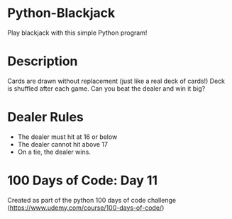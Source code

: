 # Python-Blackjack
Play blackjack with this simple Python program!

# Description
Cards are drawn without replacement (just like a real deck of cards!) Deck is shuffled after each game. Can you beat the dealer and win it big? 

# Dealer Rules
* The dealer must hit at 16 or below
* The dealer cannot hit above 17
* On a tie, the dealer wins.

# 100 Days of Code: Day 11
Created as part of the python 100 days of code challenge (https://www.udemy.com/course/100-days-of-code/)